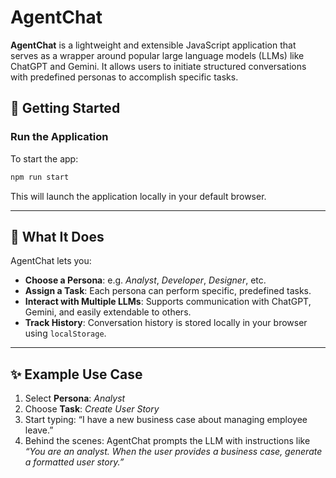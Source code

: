 # AgentChat

**AgentChat** is a lightweight and extensible JavaScript application that serves as a wrapper around popular large language models (LLMs) like ChatGPT and Gemini. It allows users to initiate structured conversations with predefined personas to accomplish specific tasks.

## 🚀 Getting Started

### Run the Application

To start the app:

```bash
npm run start
```

This will launch the application locally in your default browser.

---

## 🧠 What It Does

AgentChat lets you:

* **Choose a Persona**: e.g. *Analyst*, *Developer*, *Designer*, etc.
* **Assign a Task**: Each persona can perform specific, predefined tasks.
* **Interact with Multiple LLMs**: Supports communication with ChatGPT, Gemini, and easily extendable to others.
* **Track History**: Conversation history is stored locally in your browser using `localStorage`.

---

## ✨ Example Use Case

1. Select **Persona**: *Analyst*
2. Choose **Task**: *Create User Story*
3. Start typing: “I have a new business case about managing employee leave.”
4. Behind the scenes: AgentChat prompts the LLM with instructions like *“You are an analyst. When the user provides a business case, generate a formatted user story.”*

